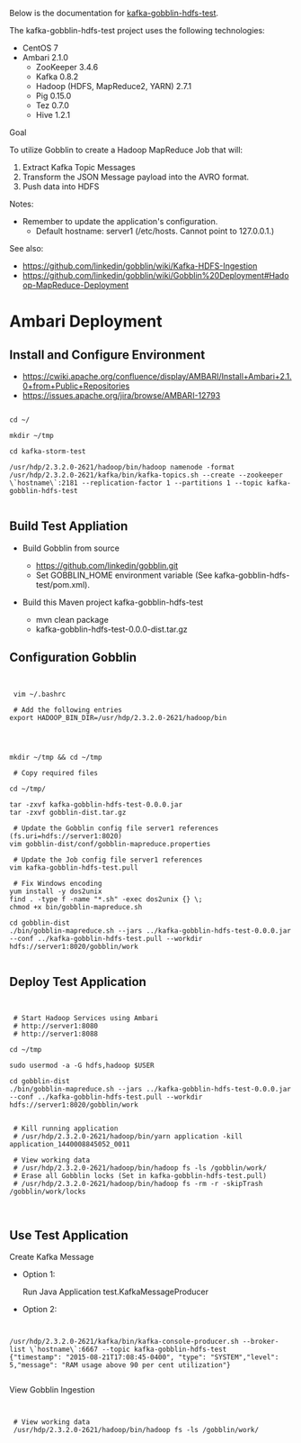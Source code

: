 

Below is the documentation for [kafka-gobblin-hdfs-test](https://github.com/mark1900/druid-sandbox/tree/master/kafka-gobblin-hdfs-test).

The kafka-gobblin-hdfs-test project uses the following technologies:

* CentOS 7
* Ambari 2.1.0
    * ZooKeeper 3.4.6
    * Kafka 0.8.2
    * Hadoop (HDFS, MapReduce2, YARN) 2.7.1
    * Pig 0.15.0
    * Tez 0.7.0
    * Hive 1.2.1


Goal

To utilize Gobblin to create a Hadoop MapReduce Job that will:

1. Extract Kafka Topic Messages
2. Transform the JSON Message payload into the AVRO format.
3. Push data into HDFS


Notes:

* Remember to update the application's configuration.
    * Default hostname:  server1 (/etc/hosts.  Cannot point to 127.0.0.1.)

See also:
* https://github.com/linkedin/gobblin/wiki/Kafka-HDFS-Ingestion
* https://github.com/linkedin/gobblin/wiki/Gobblin%20Deployment#Hadoop-MapReduce-Deployment


# Ambari Deployment


## Install and Configure Environment

* https://cwiki.apache.org/confluence/display/AMBARI/Install+Ambari+2.1.0+from+Public+Repositories
* https://issues.apache.org/jira/browse/AMBARI-12793


<pre><code>
cd ~/

mkdir ~/tmp

cd kafka-storm-test

/usr/hdp/2.3.2.0-2621/hadoop/bin/hadoop namenode -format
/usr/hdp/2.3.2.0-2621/kafka/bin/kafka-topics.sh --create --zookeeper \`hostname\`:2181 --replication-factor 1 --partitions 1 --topic kafka-gobblin-hdfs-test

</code></pre>


## Build Test Appliation

* Build Gobblin from source
    * https://github.com/linkedin/gobblin.git
    * Set GOBBLIN_HOME environment variable (See kafka-gobblin-hdfs-test/pom.xml).

* Build this Maven project kafka-gobblin-hdfs-test
    * mvn clean package
    * kafka-gobblin-hdfs-test-0.0.0-dist.tar.gz


## Configuration Gobblin


<pre><code>

 vim ~/.bashrc

 # Add the following entries
export HADOOP_BIN_DIR=/usr/hdp/2.3.2.0-2621/hadoop/bin

</code></pre>


<pre><code>

mkdir ~/tmp && cd ~/tmp

 # Copy required files

cd ~/tmp/

tar -zxvf kafka-gobblin-hdfs-test-0.0.0.jar
tar -zxvf gobblin-dist.tar.gz

 # Update the Gobblin config file server1 references (fs.uri=hdfs://server1:8020)
vim gobblin-dist/conf/gobblin-mapreduce.properties

 # Update the Job config file server1 references
vim kafka-gobblin-hdfs-test.pull

 # Fix Windows encoding
yum install -y dos2unix
find . -type f -name "*.sh" -exec dos2unix {} \;
chmod +x bin/gobblin-mapreduce.sh

cd gobblin-dist
./bin/gobblin-mapreduce.sh --jars ../kafka-gobblin-hdfs-test-0.0.0.jar --conf ../kafka-gobblin-hdfs-test.pull --workdir hdfs://server1:8020/gobblin/work

</code></pre>




## Deploy Test Application

<pre><code>

 # Start Hadoop Services using Ambari
 # http://server1:8080
 # http://server1:8088

cd ~/tmp

sudo usermod -a -G hdfs,hadoop $USER

cd gobblin-dist
./bin/gobblin-mapreduce.sh --jars ../kafka-gobblin-hdfs-test-0.0.0.jar --conf ../kafka-gobblin-hdfs-test.pull --workdir hdfs://server1:8020/gobblin/work


 # Kill running application
 # /usr/hdp/2.3.2.0-2621/hadoop/bin/yarn application -kill application_1440008845052_0011

 # View working data
 # /usr/hdp/2.3.2.0-2621/hadoop/bin/hadoop fs -ls /gobblin/work/
 # Erase all Gobblin locks (Set in kafka-gobblin-hdfs-test.pull)
 # /usr/hdp/2.3.2.0-2621/hadoop/bin/hadoop fs -rm -r -skipTrash /gobblin/work/locks


</code></pre>


## Use Test Application


Create Kafka Message


* Option 1:

  Run Java Application test.KafkaMessageProducer


* Option 2:


<pre><code>

/usr/hdp/2.3.2.0-2621/kafka/bin/kafka-console-producer.sh --broker-list \`hostname\`:6667 --topic kafka-gobblin-hdfs-test
{"timestamp": "2015-08-21T17:08:45-0400", "type": "SYSTEM","level": 5,"message": "RAM usage above 90 per cent utilization"}

</code></pre>


View Gobblin Ingestion

<pre><code>

 # View working data
 /usr/hdp/2.3.2.0-2621/hadoop/bin/hadoop fs -ls /gobblin/work/

</code></pre>
